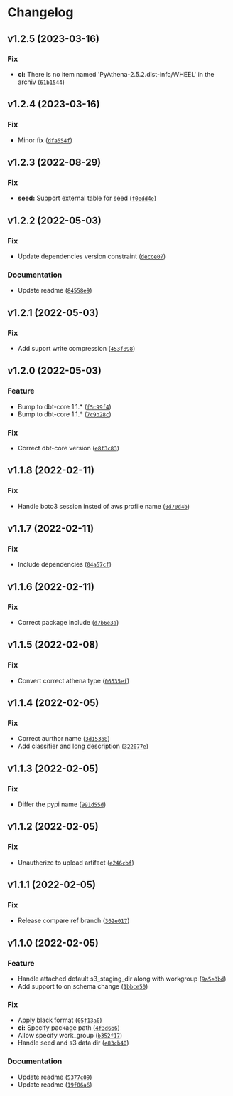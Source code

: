# Changelog

<!--next-version-placeholder-->

## v1.2.5 (2023-03-16)
### Fix
* **ci:** There is no item named 'PyAthena-2.5.2.dist-info/WHEEL' in the archiv ([`61b1544`](https://github.com/vdn-tools/dbt-athena2/commit/61b1544c9b6476c191a5cf56ca15800105279b80))

## v1.2.4 (2023-03-16)
### Fix
* Minor fix ([`dfa554f`](https://github.com/vdn-tools/dbt-athena2/commit/dfa554f236bba0011cb05cabc5dde247a763b794))

## v1.2.3 (2022-08-29)
### Fix
* **seed:** Support external table for seed ([`f0edd4e`](https://github.com/vdn-tools/dbt-athena2/commit/f0edd4e5753cba23ccf0d4f1a536827d54afdea0))

## v1.2.2 (2022-05-03)
### Fix
* Update dependencies version constraint ([`decce07`](https://github.com/vdn-tools/dbt-athena2/commit/decce072a92295066769af3338249e9d28d88950))

### Documentation
* Update readme ([`84558e9`](https://github.com/vdn-tools/dbt-athena2/commit/84558e962ae73dd83eb3639e92750e72bc6884cd))

## v1.2.1 (2022-05-03)
### Fix
* Add suport write compression ([`453f898`](https://github.com/vdn-tools/dbt-athena2/commit/453f898acf753f3b52c8295e067326ac99c1e3b8))

## v1.2.0 (2022-05-03)
### Feature
* Bump to dbt-core 1.1.* ([`f5c99f4`](https://github.com/vdn-tools/dbt-athena2/commit/f5c99f4fb20fcd58e850ad6df51c36af994a3253))
* Bump to dbt-core 1.1.* ([`7c9b28c`](https://github.com/vdn-tools/dbt-athena2/commit/7c9b28ccb904553dfd2063d16495bca86c2b9670))

### Fix
* Correct dbt-core version ([`e8f3c83`](https://github.com/vdn-tools/dbt-athena2/commit/e8f3c83844ed7283284dfc9e95b043699f559f42))

## v1.1.8 (2022-02-11)
### Fix
* Handle boto3 session insted of aws profile name ([`0d70d4b`](https://github.com/vdn-tools/dbt-athena2/commit/0d70d4b2a9a8aca0aa7c154e29a4207f861bfde4))

## v1.1.7 (2022-02-11)
### Fix
* Include dependencies ([`04a57cf`](https://github.com/vdn-tools/dbt-athena2/commit/04a57cf75fe44d3461988eeeba3959d2caa447db))

## v1.1.6 (2022-02-11)
### Fix
* Correct package include ([`d7b6e3a`](https://github.com/vdn-tools/dbt-athena2/commit/d7b6e3ac6ea8dce0cdbe0d0a85fe97ab368f9781))

## v1.1.5 (2022-02-08)
### Fix
* Convert correct athena type ([`06535ef`](https://github.com/vdn-tools/dbt-athena2/commit/06535ef5ede7eac5c29ddfa0e22d5e1ca320bd03))

## v1.1.4 (2022-02-05)
### Fix
* Correct aurthor name ([`3d153b8`](https://github.com/vdn-tools/dbt-athena2/commit/3d153b8c89697844aab1d2ef06b21c485ec0d45b))
* Add classifier and long description ([`322077e`](https://github.com/vdn-tools/dbt-athena2/commit/322077e49ab1b7e699605d848b58806a94469e8d))

## v1.1.3 (2022-02-05)
### Fix
* Differ the pypi name ([`991d55d`](https://github.com/vdn-tools/dbt-athena/commit/991d55d40ae498f00cf174674cc40f0ddba0683c))

## v1.1.2 (2022-02-05)
### Fix
* Unautherize to upload artifact ([`e246cbf`](https://github.com/vdn-tools/dbt-athena/commit/e246cbf26e8da57cc4c856194c1e2b9ed05a45d3))

## v1.1.1 (2022-02-05)
### Fix
* Release compare ref branch ([`362e017`](https://github.com/vdn-tools/dbt-athena/commit/362e0177dccb83dcf8806bf08ff6fa1e0cd8efe2))

## v1.1.0 (2022-02-05)
### Feature
* Handle attached default s3_staging_dir along with workgroup ([`9a5e3bd`](https://github.com/vdn-tools/dbt-athena/commit/9a5e3bdb40307be2b0ab6af2897d68351497f98e))
* Add support to on schema change ([`1bbce50`](https://github.com/vdn-tools/dbt-athena/commit/1bbce5096248cbfde33a82e53ea790f5554ff914))

### Fix
* Apply black format ([`05f13a0`](https://github.com/vdn-tools/dbt-athena/commit/05f13a014d44139904d24becd3227bb691d7c71c))
* **ci:** Specify package path ([`4f3d6b6`](https://github.com/vdn-tools/dbt-athena/commit/4f3d6b63015a7ec6440380ab62ca0547533d05c8))
* Allow specify work_group ([`b352f17`](https://github.com/vdn-tools/dbt-athena/commit/b352f170816a8723248e959582944435378078c3))
* Handle seed and s3 data dir ([`e83cb40`](https://github.com/vdn-tools/dbt-athena/commit/e83cb4074d3252be0171c68598a6d0b163816026))

### Documentation
* Update readme ([`5377c09`](https://github.com/vdn-tools/dbt-athena/commit/5377c0923a4d512e57cbd219b2776cbc36d99b63))
* Update readme ([`19f06a6`](https://github.com/vdn-tools/dbt-athena/commit/19f06a6eab7389d19aa3b6fb9fc410c76521fb9b))
